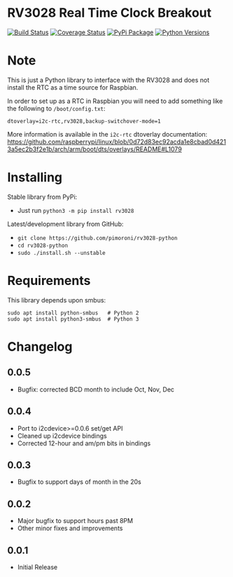 # RV3028 Real Time Clock Breakout

[![Build Status](https://shields.io/github/workflow/status/pimoroni/rv3028-python/Python%20Tests.svg)](https://github.com/pimoroni/rv3028-python/actions/workflows/test.yml)
[![Coverage Status](https://coveralls.io/repos/github/pimoroni/rv3028-python/badge.svg?branch=master)](https://coveralls.io/github/pimoroni/rv3028-python?branch=master)
[![PyPi Package](https://img.shields.io/pypi/v/rv3028.svg)](https://pypi.python.org/pypi/rv3028)
[![Python Versions](https://img.shields.io/pypi/pyversions/rv3028.svg)](https://pypi.python.org/pypi/rv3028)

# Note

This is just a Python library to interface with the RV3028 and does not install the RTC as a time source for Raspbian.

In order to set up as a RTC in Raspbian you will need to add something like the following to `/boot/config.txt`:

```
dtoverlay=i2c-rtc,rv3028,backup-switchover-mode=1
```

More information is available in the `i2c-rtc` dtoverlay documentation: https://github.com/raspberrypi/linux/blob/0d72d83ec92acda1e8cbad0d4213a5ec2b3f2e1b/arch/arm/boot/dts/overlays/README#L1079

# Installing

Stable library from PyPi:

* Just run `python3 -m pip install rv3028`

Latest/development library from GitHub:

* `git clone https://github.com/pimoroni/rv3028-python`
* `cd rv3028-python`
* `sudo ./install.sh --unstable`

# Requirements

This library depends upon smbus:

```
sudo apt install python-smbus   # Python 2
sudo apt install python3-smbus  # Python 3
```


# Changelog
0.0.5
-----

* Bugfix: corrected BCD month to include Oct, Nov, Dec

0.0.4
-----

* Port to i2cdevice>=0.0.6 set/get API
* Cleaned up i2cdevice bindings
* Corrected 12-hour and am/pm bits in bindings

0.0.3
-----

* Bugfix to support days of month in the 20s

0.0.2
-----

* Major bugfix to support hours past 8PM
* Other minor fixes and improvements

0.0.1
-----

* Initial Release
